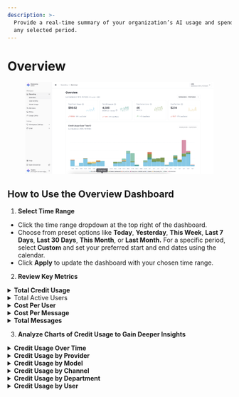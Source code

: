```yaml
---
description: >-
  Provide a real-time summary of your organization’s AI usage and spending for
  any selected period.
---
```


# Overview

<figure><img src="../../.gitbook/assets/image.png" alt=""><figcaption></figcaption></figure>

## How to Use the Overview Dashboard

1. **Select Time Range**

* Click the time range dropdown at the top right of the dashboard.
* Choose from preset options like **Today**, **Yesterday**, **This Week**, **Last 7 Days**, **Last 30 Days**, **This Month**, or **Last Month.** For a specific period, select **Custom** and set your preferred start and end dates using the calendar.
* Click **Apply** to update the dashboard with your chosen time range.

2. **Review Key Metrics**

<details>

<summary><strong>Total Credit Usage</strong></summary>

The total number of credits consumed within the selected timeframe.&#x20;

</details>

<details>

<summary>Total Active Users</summary>

The number of users actively sending at least one message during the timeframe.

</details>

<details>

<summary><strong>Cost Per User</strong></summary>

The average number of credits consumed per active user.

Cost Per User = Total Credit Usage / Total Active Users

</details>

<details>

<summary><strong>Cost Per Message</strong></summary>

The average number of credits consumed per message.

Cost Per Message: Total Credit Usage / Total Messages

</details>

<details>

<summary><strong>Total Messages</strong></summary>

The total number of completed chat turns, where each user-initiated message that receives a response from an AI model is counted as one event, within the selected timeframe.

</details>

3. **Analyze Charts of Credit Usage to Gain Deeper Insights**

<details>

<summary><strong>Credit Usage Over Time</strong></summary>

A chart displaying the total credit usage by day, allowing you to monitor usage trends and detect abnormal increases.

</details>

<details>

<summary><strong>Credit Usage by Provider</strong></summary>

A chart showing the distribution of total credit usage across different providers, helping to optimize provider selection based on budget and efficiency.

</details>

<details>

<summary><strong>Credit Usage by Model</strong></summary>

A chart displaying the allocation of total credit usage by model, supporting decisions to balance cost and effectiveness.

</details>

<details>

<summary><strong>Credit Usage by Channel</strong></summary>

A chart presenting total credit usage broken down by channel (e.g., Chat, Agent, Project), helping to understand user engagement by channel and evaluate each channel’s effectiveness.

</details>

<details>

<summary><strong>Credit Usage by Department</strong></summary>

A chart showing credit usage by department for monitoring departmental consumption.

</details>

<details>

<summary><strong>Credit Usage by User</strong></summary>

A table listing total credit usage per user, helping to identify heavy users and monitor individual usage

</details>
